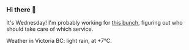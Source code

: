 ### Hi there :wave:

It's Wednesday! I'm probably working for [this bunch](https://github.com/kohofinancial), figuring out who should take care of which service.

Weather in Victoria BC: light rain, at +7°C.
